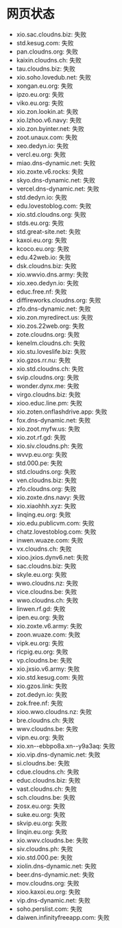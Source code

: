 # 网页状态
- xio.sac.cloudns.biz: 失败
- std.kesug.com: 失败
- pan.cloudns.org: 失败
- kaixin.cloudns.ch: 失败
- tau.cloudns.biz: 失败
- xio.soho.lovedub.net: 失败
- xongan.eu.org: 失败
- ipzo.eu.org: 失败
- viko.eu.org: 失败
- xio.zon.lookin.at: 失败
- xio.lzhoo.v6.navy: 失败
- xio.zon.byinter.net: 失败
- zoot.unaux.com: 失败
- xeo.dedyn.io: 失败
- vercl.eu.org: 失败
- miao.dns-dynamic.net: 失败
- xio.zoxte.v6.rocks: 失败
- skyo.dns-dynamic.net: 失败
- vercel.dns-dynamic.net: 失败
- std.dedyn.io: 失败
- edu.lovestoblog.com: 失败
- xio.std.cloudns.org: 失败
- stds.eu.org: 失败
- std.great-site.net: 失败
- kaxoi.eu.org: 失败
- kcoco.eu.org: 失败
- edu.42web.io: 失败
- dsk.cloudns.biz: 失败
- xio.wwvio.dns.army: 失败
- xio.xeo.dedyn.io: 失败
- educ.free.nf: 失败
- diffireworks.cloudns.org: 失败
- zfo.dns-dynamic.net: 失败
- xio.zon.myredirect.us: 失败
- xio.zos.22web.org: 失败
- zote.cloudns.org: 失败
- kenelm.cloudns.ch: 失败
- xio.stu.loveslife.biz: 失败
- xio.gzos.rr.nu: 失败
- xio.std.cloudns.ch: 失败
- svip.cloudns.org: 失败
- wonder.dynx.me: 失败
- virgo.cloudns.biz: 失败
- xioo.educ.line.pm: 失败
- xio.zoten.onflashdrive.app: 失败
- fox.dns-dynamic.net: 失败
- xio.zoot.myfw.us: 失败
- xio.zot.rf.gd: 失败
- xio.siv.cloudns.ph: 失败
- wvvp.eu.org: 失败
- std.000.pe: 失败
- std.cloudns.org: 失败
- ven.cloudns.biz: 失败
- zfo.cloudns.org: 失败
- xio.zoxte.dns.navy: 失败
- xio.xiaohhh.xyz: 失败
- linqing.eu.org: 失败
- xio.edu.publicvm.com: 失败
- chatz.lovestoblog.com: 失败
- inwen.wuaze.com: 失败
- vx.cloudns.ch: 失败
- xioo.jxios.dynv6.net: 失败
- sac.cloudns.biz: 失败
- skyle.eu.org: 失败
- wwo.cloudns.nz: 失败
- vice.cloudns.be: 失败
- wwo.cloudns.ch: 失败
- linwen.rf.gd: 失败
- ipen.eu.org: 失败
- xio.zoxte.v6.army: 失败
- zoon.wuaze.com: 失败
- vipk.eu.org: 失败
- ricpig.eu.org: 失败
- vp.cloudns.be: 失败
- xio.jxsio.v6.army: 失败
- xio.std.kesug.com: 失败
- xio.gzos.link: 失败
- zot.dedyn.io: 失败
- zok.free.nf: 失败
- xioo.wwo.cloudns.nz: 失败
- bre.cloudns.ch: 失败
- wwv.cloudns.be: 失败
- vipn.eu.org: 失败
- xio.xn--ebbpo8a.xn--y9a3aq: 失败
- xio.vip.dns-dynamic.net: 失败
- si.cloudns.be: 失败
- cdue.cloudns.ch: 失败
- educ.cloudns.biz: 失败
- vast.cloudns.ch: 失败
- sch.cloudns.be: 失败
- zosx.eu.org: 失败
- suke.eu.org: 失败
- skvip.eu.org: 失败
- linqin.eu.org: 失败
- xio.wwv.cloudns.be: 失败
- siv.cloudns.ph: 失败
- xio.std.000.pe: 失败
- xiolin.dns-dynamic.net: 失败
- beer.dns-dynamic.net: 失败
- mov.cloudns.org: 失败
- xioo.kaxoi.eu.org: 失败
- vip.dns-dynamic.net: 失败
- soho.perslist.com: 失败
- daiwen.infinityfreeapp.com: 失败
